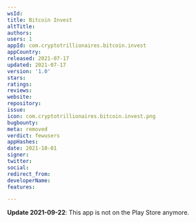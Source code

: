 ```yaml
---
wsId: 
title: Bitcoin Invest
altTitle: 
authors: 
users: 1
appId: com.cryptotrillionaires.bitcoin.invest
appCountry: 
released: 2021-07-17
updated: 2021-07-17
version: '1.0'
stars: 
ratings: 
reviews: 
website: 
repository: 
issue: 
icon: com.cryptotrillionaires.bitcoin.invest.png
bugbounty: 
meta: removed
verdict: fewusers
appHashes: 
date: 2021-10-01
signer: 
twitter: 
social: 
redirect_from: 
developerName: 
features: 

---
```


**Update 2021-09-22**: This app is not on the Play Store anymore.
